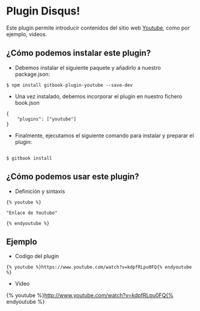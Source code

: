 Plugin Disqus!
===================

Este plugin permite introducir contenidos del sitio web [Youtube](http://www.youtube.com), como por ejemplo, videos.

¿Cómo podemos instalar este plugin?
-------------

- Debemos instalar el siguiente paquete  y añadirlo a nuestro package.json: 

```
$ npm install gitbook-plugin-youtube --save-dev
```

- Una vez instalado, debemos incorporar el plugin en nuestro fichero book.json

``` 
{
    "plugins": ["youtube"]
}
```

- Finalmente, ejecutamos el siguiente comando para instalar y preparar el plugin:

```

$ gitbook install

```

¿Cómo podemos usar este plugin?
-------------

- Definición y sintaxis

```
{% youtube %}

"Enlace de Youtube"

{% endyoutube %}

```

Ejemplo
-------------

- Codigo del plugin

```
{% youtube %}https://www.youtube.com/watch?v=kdpfRLpu0FQ{% endyoutube %}

```

- Video

{% youtube %}http://www.youtube.com/watch?v=kdpfRLpu0FQ{% endyoutube %}


